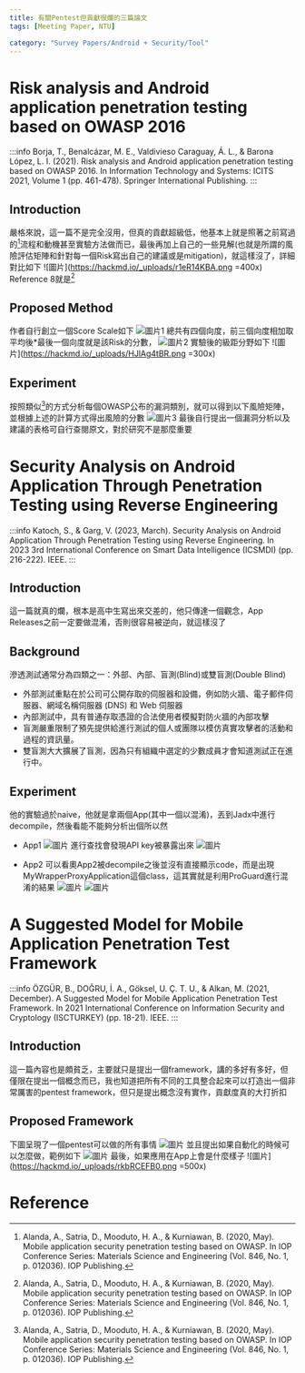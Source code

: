 ```yaml
---
title: 有關Pentest但貢獻很爛的三篇論文
tags: [Meeting Paper, NTU]

category: "Survey Papers/Android + Security/Tool"
---
```


# Risk analysis and Android application penetration testing based on OWASP 2016
:::info
Borja, T., Benalcázar, M. E., Valdivieso Caraguay, Á. L., & Barona López, L. I. (2021). Risk analysis and Android application penetration testing based on OWASP 2016. In Information Technology and Systems: ICITS 2021, Volume 1 (pp. 461-478). Springer International Publishing.
:::
## Introduction
嚴格來說，這一篇不是完全沒用，但真的貢獻超級低，他基本上就是照著之前寫過的[^paper1-cite1]流程和動機甚至實驗方法做而已，最後再加上自己的一些見解(也就是所謂的風險評估矩陣和針對每一個Risk寫出自己的建議或是mitigation)，就這樣沒了，詳細對比如下
![圖片](https://hackmd.io/_uploads/r1eR14KBA.png =400x)
Reference 8就是[^paper1-cite1]
## Proposed Method
作者自行創立一個Score Scale如下
![圖片1](https://hackmd.io/_uploads/HJf8g4KrR.png)
總共有四個向度，前三個向度相加取平均後\*最後一個向度就是該Risk的分數，
![圖片2](https://hackmd.io/_uploads/SJsclVKr0.png)
實驗後的級距分野如下
![圖片](https://hackmd.io/_uploads/HJlAg4tBR.png =300x)

## Experiment
按照類似[^paper1-cite1]的方式分析每個OWASP公布的漏洞類別，就可以得到以下風險矩陣，並根據上述的計算方式得出風險的分數
![圖片3](https://hackmd.io/_uploads/r1A2e4YSC.png)
最後自行提出一個漏洞分析以及建議的表格可自行查閱原文，對於研究不是那麼重要

# Security Analysis on Android Application Through Penetration Testing using Reverse Engineering
:::info
Katoch, S., & Garg, V. (2023, March). Security Analysis on Android Application Through Penetration Testing using Reverse Engineering. In 2023 3rd International Conference on Smart Data Intelligence (ICSMDI) (pp. 216-222). IEEE.
:::
## Introduction
這一篇就真的爛，根本是高中生寫出來交差的，他只傳達一個觀念，App Releases之前一定要做混淆，否則很容易被逆向，就這樣沒了
## Background
滲透測試通常分為四類之一：外部、內部、盲測(Blind)或雙盲測(Double Blind)
* 外部測試重點在於公司可公開存取的伺服器和設備，例如防火牆、電子郵件伺服器、網域名稱伺服器 (DNS) 和 Web 伺服器
* 內部測試中，具有普通存取憑證的合法使用者模擬對防火牆的內部攻擊
* 盲測嚴重限制了預先提供給進行測試的個人或團隊以模仿真實攻擊者的活動和過程的資訊量。
* 雙盲測大大擴展了盲測，因為只有組織中選定的少數成員才會知道測試正在進行中。
## Experiment
他的實驗過於naive，他就是拿兩個App(其中一個以混淆)，丟到Jadx中進行decompile，然後看能不能夠分析出個所以然
* App1
    ![圖片](https://hackmd.io/_uploads/S1e0uVtrA.png)
    進行查找會發現API key被暴露出來
    ![圖片](https://hackmd.io/_uploads/B1C1Y4trR.png)

* App2
    可以看奧App2被decompile之後並沒有直接顯示code，而是出現MyWrapperProxyApplication這個class，這其實就是利用ProGuard進行混淆的結果
    ![圖片](https://hackmd.io/_uploads/rkgGYNFSC.png)
    ![圖片](https://hackmd.io/_uploads/rJdGY4KSA.png)

# A Suggested Model for Mobile Application Penetration Test Framework
:::info
ÖZGÜR, B., DOĞRU, İ. A., Göksel, U. Ç. T. U., & Alkan, M. (2021, December). A Suggested Model for Mobile Application Penetration Test Framework. In 2021 International Conference on Information Security and Cryptology (ISCTURKEY) (pp. 18-21). IEEE.
:::
## Introduction
這一篇內容也是頗貧乏，主要就只是提出一個framework，講的多好有多好，但僅限在提出一個概念而已，我也知道把所有不同的工具整合起來可以打造出一個非常厲害的pentest framework，但只是提出概念沒有實作，貢獻度真的大打折扣
## Proposed Framework
下圖呈現了一個pentest可以做的所有事情
![圖片](https://hackmd.io/_uploads/B1cDRVFH0.png)
並且提出如果自動化的時候可以怎麼做，範例如下
![圖片](https://hackmd.io/_uploads/SkIsREYBA.png)
最後，如果應用在App上會是什麼樣子
![圖片](https://hackmd.io/_uploads/rkbRCEFB0.png =500x)
# Reference
[^paper1-cite1]:Alanda, A., Satria, D., Mooduto, H. A., & Kurniawan, B. (2020, May). Mobile application security penetration testing based on OWASP. In IOP Conference Series: Materials Science and Engineering (Vol. 846, No. 1, p. 012036). IOP Publishing.